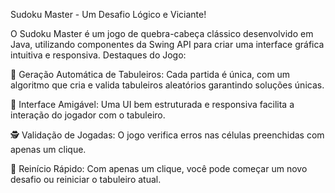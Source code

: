 Sudoku Master - Um Desafio Lógico e Viciante!

O Sudoku Master é um jogo de quebra-cabeça clássico desenvolvido em Java, utilizando componentes da Swing API para criar uma interface gráfica intuitiva e responsiva.
Destaques do Jogo:

🧩 Geração Automática de Tabuleiros: Cada partida é única, com um algoritmo que cria e valida tabuleiros aleatórios garantindo soluções únicas.

🎨 Interface Amigável: Uma UI bem estruturada e responsiva facilita a interação do jogador com o tabuleiro.

🕵️ Validação de Jogadas: O jogo verifica erros nas células preenchidas com apenas um clique.

🔄 Reinício Rápido: Com apenas um clique, você pode começar um novo desafio ou reiniciar o tabuleiro atual.
